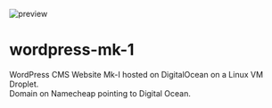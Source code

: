 

![preview](https://github.com/Zeenuxo/wordpress-mk-1/preview/homepage.jpg?raw=true)

# wordpress-mk-1
WordPress CMS Website Mk-I hosted on DigitalOcean on a Linux VM Droplet. 
<br>
Domain on Namecheap pointing to Digital Ocean.
